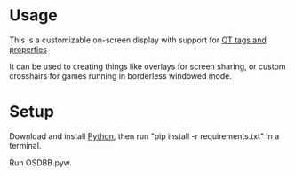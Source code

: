 # Usage
This is a customizable on-screen display with support for [QT tags and properties](https://doc.qt.io/qt-5/richtext-html-subset.html)

It can be used to creating things like overlays for screen sharing, or custom crosshairs for games running in borderless windowed mode.

# Setup
Download and install [Python](https://www.python.org/downloads/), then run "pip install -r requirements.txt" in a terminal.

Run OSDBB.pyw.
